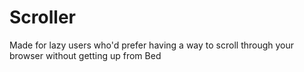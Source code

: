 # Scroller
Made for lazy users who'd prefer having a way to scroll through your browser without getting up from Bed

